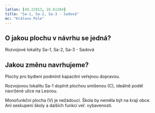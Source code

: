 ```yaml
---
latlon: [49.22913, 16.61204]
title: "Sa-1, Sa-2, Sa-3 - Sadová"
mc: "Královo Pole"
---
```


## O jakou plochu v návrhu se jedná?

Rozvojové lokality Sa-1, Sa-2, Sa-3 - Sadová

## Jakou změnu navrhujeme?

Plochy pro bydlení podmínit kapacitní veřejnou dopravou.

Rozvojovou lokalitu Sa-1 doplnit plochou smíšenou (C), ideálně podél navržené ulice na Lesnou.

Monofunkční plocha (V) je nežádoucí. Škola by neměla být na kraji obce. Ani seskupení školy a dalších funkcí veř. vybavenosti.
